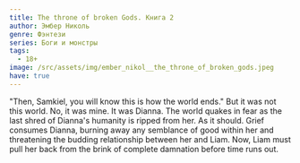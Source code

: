 ```yaml
---
title: The throne of broken Gods. Книга 2
author: Эмбер Николь
genre: Фэнтези
series: Боги и монстры
tags:
  - 18+
image: /src/assets/img/ember_nikol__the_throne_of_broken_gods.jpeg
have: true
---
```

"Then, Samkiel, you will know this is how the world ends." But it was not this world. No, it was mine. It was Dianna. The world quakes in fear as the last shred of Dianna's humanity is ripped from her. As it should. Grief consumes Dianna, burning away any semblance of good within her and threatening the budding relationship between her and Liam. Now, Liam must pull her back from the brink of complete damnation before time runs out.
